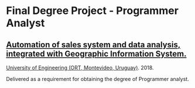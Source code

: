 # Final Degree Project - Programmer Analyst
## [Automation of sales system and data analysis, integrated with Geographic Information System.](https://github.com/Maureque/FinalDegreeProject_ProgrammerAnalyst/blob/master/MauroCarlevaro-AnalistaProgramador.pdf)
[University of Engineering (ORT, Montevideo, Uruguay)](https://fi.ort.edu.uy/). 2018.

Delivered as a requirement for obtaining the degree of Programmer analyst.

